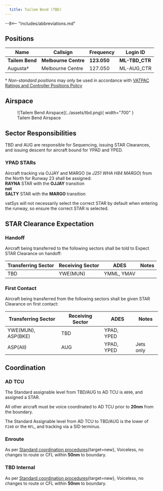 ```yaml
---
  title: Tailem Bend (TBD)
---
```


--8<-- "includes/abbreviations.md"
## Positions

| Name | Callsign | Frequency | Login ID |
| ---- | -------- | --------- | -------- |
| **Tailem Bend** | **Melbourne Centre** | **123.050** | **ML-TBD_CTR** |
| Augusta† | Melbourne Centre | 127.050 | ML-AUG_CTR |

† *Non-standard positions* may only be used in accordance with [VATPAC Ratings and Controller Positions Policy](https://vatpac.org/publications/policies)

## Airspace

<figure markdown>
![Tailem Bend Airspace](../assets/tbd.png){ width="700" }
  <figcaption>Tailem Bend Airspace</figcaption>
</figure>

## Sector Responsibilities
TBD and AUG are responsible for Sequencing, issuing STAR Clearances, and issuing descent for aircraft bound for YPAD and YPED.

### YPAD STARs
Aircraft tracking via OJJAY and MARGO (ie *J251 WHA H84 MARGO*) from the North for Runway 23 shall be assigned:  
**RAYNA** STAR with the **OJJAY** transition  
**not**  
**SALTY** STAR with the **MARGO** transition

vatSys will not necessarily select the correct STAR by default when entering the runway, so ensure the correct STAR is selected.

## STAR Clearance Expectation
### Handoff
Aircraft being transferred to the following sectors shall be told to Expect STAR Clearance on handoff:

| Transferring Sector | Receiving Sector | ADES | Notes |
| ---- | -------- | --------- | --------- |
| TBD | YWE(MUN) | YMML, YMAV | |

### First Contact
Aircraft being transferred from the following sectors shall be given STAR Clearance on first contact:

| Transferring Sector | Receiving Sector | ADES | Notes |
| ---- | -------- | --------- | --------- |
| YWE(MUN), ASP(BKE) | TBD | YPAD, YPED| |
| ASP(All) | AUG | YPAD, YPED| Jets only |

## Coordination

### AD TCU
The Standard assignable level from TBD/AUG to AD TCU is `A090`, and assigned a STAR.

All other aircraft must be voice coordinated to AD TCU prior to **20nm** from the boundary.

The Standard Assignable level from AD TCU to TBD/AUG is the lower of `F240` or the `RFL`, and tracking via a SID terminus.

### Enroute
As per [Standard coordination procedures](../../../controller-skills/coordination/#enr-enr){target=new}, Voiceless, no changes to route or CFL within **50nm** to boundary.

### TBD Internal
As per [Standard coordination procedures](../../../controller-skills/coordination/#enr-enr){target=new}, Voiceless, no changes to route or CFL within **50nm** to boundary.